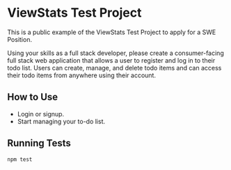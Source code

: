 # ViewStats Test Project

This is a public example of the ViewStats Test Project to apply for a SWE Position.

Using your skills as a full stack developer, please create a consumer-facing full stack web application that allows a user to register and log in to their todo list. Users can create, manage, and delete todo items and can access their todo items from anywhere using their account.

## How to Use

- Login or signup.
- Start managing your to-do list.

## Running Tests

```bash
npm test
```
